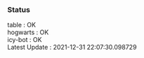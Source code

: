 ### Status


table : OK  
hogwarts : OK  
icy-bot : OK  
Latest Update : 2021-12-31 22:07:30.098729

